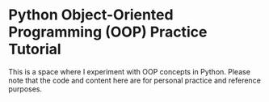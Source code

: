 # Python Object-Oriented Programming (OOP) Practice Tutorial

This is a space where I experiment with OOP concepts in Python. Please note that the code and content here are for personal practice and reference purposes.